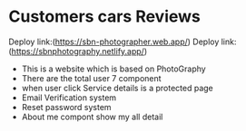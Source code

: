 # Customers cars Reviews
Deploy link:(https://sbn-photographer.web.app/)
Deploy link:(https://sbnphotography.netlify.app/)

<div>
  <ul>
    <li> This is a website which is based on PhotoGraphy </li>
    <li>There are the total user 7 component</li>
    <li> when user click Service details is a protected page </li>
    <li> Email Verification system </li>
    <li> Reset password system</li>
    <li> About me compont show my all detail</li>
 </ul>
</div>